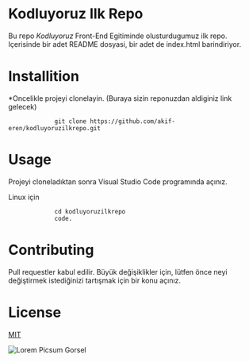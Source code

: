 # Kodluyoruz Ilk Repo

Bu геро *Kodluyoruz* Front-End Egitiminde olusturdugumuz ilk repo. Içerisinde bir adet
README dosyasi, bir adet de index.html barindiriyor.

# Installition

*Oncelikle projeyi clonelayin. (Buraya sizin reponuzdan aldiginiz link gelecek)

```
             git clone https://github.com/akif-eren/kodluyoruzilkrepo.git
```

# Usage

Projeyi cloneladıktan sonra Visual Studio Code programında açınız.

Linux için

```
             cd kodluyoruzilkrepo
             code.
```

# Contributing

Pull requestler kabul edilir. Büyük değişiklikler için, lütfen önce neyi değiştirmek istediğinizi tartışmak için bir konu açınız.

# License

[MIT](https://choosealicense.com/licenses/mit/)

![Lorem Picsum Gorsel](https://picsum.photos/id/1/200/300)
